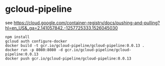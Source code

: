 # gcloud-pipeline

see https://cloud.google.com/container-registry/docs/pushing-and-pulling?hl=en_US&_ga=2.141057842.-1257725333.1526045030

```
npm install 
gcloud auth configure-docker
docker build -t gcr.io/gcloud-pipeline/gcloud-pipeline:0.0.13 .   
docker run -p 8080:8080 -d gcr.io/gcloud-pipeline/gcloud-pipeline:0.0.13
docker push gcr.io/gcloud-pipeline/gcloud-pipeline:0.0.13